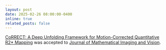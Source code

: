 ```yaml
---
layout: post
date: 2025-02-26 08:00:00-0400
inline: true
related_posts: false
---
```


 [CoRRECT: A Deep Unfolding Framework for Motion-Corrected Quantitative R2* Mapping](https://wustl-cig.github.io/correctwww) was accepted to [Journal of Mathematical Imaging and Vision](https://link.springer.com/journal/10851).